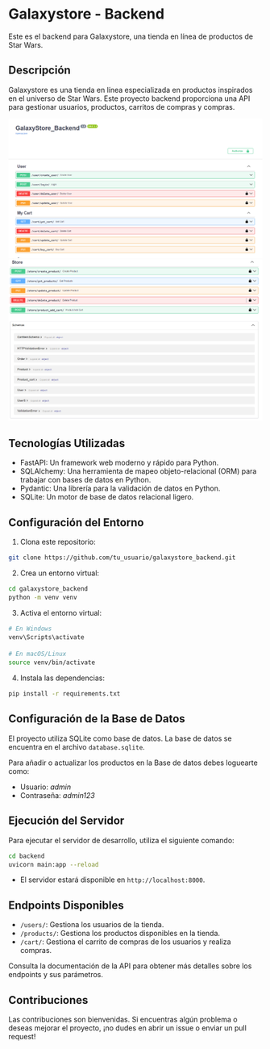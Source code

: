 
# Galaxystore - Backend

Este es el backend para Galaxystore, una tienda en línea de productos de Star Wars.

## Descripción

Galaxystore es una tienda en línea especializada en productos inspirados en el universo de Star Wars. Este proyecto backend proporciona una API para gestionar usuarios, productos, carritos de compras y compras.

<img src="./img/ss1.png">
<img src="./img/ss2.png">

## Tecnologías Utilizadas

- FastAPI: Un framework web moderno y rápido para Python.
- SQLAlchemy: Una herramienta de mapeo objeto-relacional (ORM) para trabajar con bases de datos en Python.
- Pydantic: Una librería para la validación de datos en Python.
- SQLite: Un motor de base de datos relacional ligero.

## Configuración del Entorno

1. Clona este repositorio:

```bash
git clone https://github.com/tu_usuario/galaxystore_backend.git
```

2. Crea un entorno virtual:

```bash
cd galaxystore_backend
python -m venv venv
```

3. Activa el entorno virtual:

```bash
# En Windows
venv\Scripts\activate

# En macOS/Linux
source venv/bin/activate
```

4. Instala las dependencias:

```bash
pip install -r requirements.txt
```

## Configuración de la Base de Datos

El proyecto utiliza SQLite como base de datos. La base de datos se encuentra en el archivo `database.sqlite`.

Para añadir o actualizar los productos en la Base de datos debes loguearte como:
- Usuario: *admin*
- Contraseña: *admin123*
## Ejecución del Servidor

Para ejecutar el servidor de desarrollo, utiliza el siguiente comando:

```bash
cd backend
uvicorn main:app --reload
```



- El servidor estará disponible en `http://localhost:8000`.

## Endpoints Disponibles

- `/users/`: Gestiona los usuarios de la tienda.
- `/products/`: Gestiona los productos disponibles en la tienda.
- `/cart/`: Gestiona el carrito de compras de los usuarios y realiza compras.


Consulta la documentación de la API para obtener más detalles sobre los endpoints y sus parámetros.

## Contribuciones

Las contribuciones son bienvenidas. Si encuentras algún problema o deseas mejorar el proyecto, ¡no dudes en abrir un issue o enviar un pull request!
